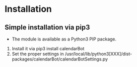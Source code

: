 # Installation

## Simple installation via pip3
* The module is available as a Python3 PIP package.
1. Install it via pip3 install calendarBot
2. Set the proper settings in /usr/local/lib/python3[XXX]/dist-packages/calendarBot/calendarBotSettings.py
